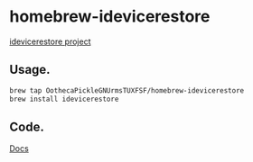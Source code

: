 homebrew-idevicerestore
====================

[idevicerestore project](https://github.com/libimobiledevice/idevicerestore "Restore/upgrade firmware of iOS devices")

Usage.
-----------------
``` bash
brew tap OothecaPickleGNUrmsTUXFSF/homebrew-idevicerestore
brew install idevicerestore
```

Code.
-----------------
[Docs](http://www.libimobiledevice.org)

